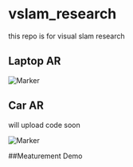 # vslam_research
this repo is for visual slam research

## Laptop AR

![Marker](https://github.com/castiel520/vslam_research/blob/master/labtop-AR-demo/labtop2.png)

## Car AR

will upload code soon

![Marker](https://github.com/castiel520/vslam_research/blob/master/labtop-AR-demo/Car.png)

##Meaturement Demo

